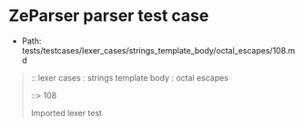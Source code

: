 # ZeParser parser test case

- Path: tests/testcases/lexer_cases/strings_template_body/octal_escapes/108.md

> :: lexer cases : strings template body : octal escapes
>
> ::> 108
>
> Imported lexer test
>
> <template body> ZeroToThreeOctalDigit OctalDigit OctalDigit (other character/high digit)

## Input

`````js
`${"-->"}\0008${"<--"}`
`````

## Output

_Note: the whole output block is auto-generated. Manual changes will be overwritten!_

Below follow outputs in four parsing modes: sloppy mode, strict mode script goal, module goal, web compat mode (always sloppy).

Note that the output parts are auto-generated by the test runner to reflect actual result.

### Sloppy mode

Parsed with script goal and as if the code did not start with strict mode header.

`````
throws: Parser error!
  Template contained an illegal escape, these are only allowed in _tagged_ templates in >=ES2018

`${"-->"}\0008${"<--"}`
        ^------- error
`````

### Strict mode

Parsed with script goal but as if it was starting with `"use strict"` at the top.

_Output same as sloppy mode._

### Module goal

Parsed with the module goal.

_Output same as sloppy mode._

### Web compat mode

Parsed in sloppy script mode but with the web compat flag enabled.

_Output same as sloppy mode._
